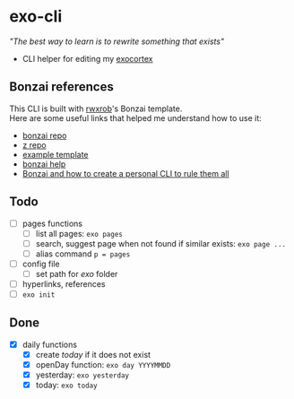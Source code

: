 # exo-cli
_"The best way to learn is to rewrite something that exists"_

- CLI helper for editing my [exocortex](https://en.wikipedia.org/wiki/Exobrain)

## Bonzai references
This CLI is built with [rwxrob](https://github.com/rwxrob)'s Bonzai template.  
Here are some useful links that helped me understand how to use it:

- [bonzai repo](https://github.com/rwxrob/bonzai)
- [z repo](https://github.com/rwxrob/z)
- [example template](https://github.com/rwxrob/bonzai-example)
- [bonzai help](https://github.com/rwxrob/help)
- [Bonzai and how to create a personal CLI to rule them all](https://dev.to/cherryramatis/bonzai-and-how-to-create-a-personal-cli-to-rule-them-all-1bnl)

## Todo
- [ ] pages functions
    - [ ] list all pages: `exo pages`
    - [ ] search, suggest page when not found if similar exists: `exo page ...`
    - [ ] alias command `p = pages`
- [ ] config file
    - [ ] set path for _exo_ folder
- [ ] hyperlinks, references
- [ ] `exo init`

## Done
- [x] daily functions
    - [x] create _today_ if it does not exist
    - [x] openDay function: `exo day YYYYMMDD`
    - [x] yesterday: `exo yesterday`
    - [x] today: `exo today`
